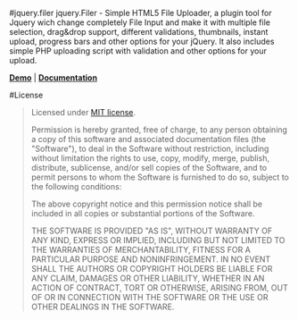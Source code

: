 #jquery.filer
jquery.Filer - Simple HTML5 File Uploader, a plugin tool for Jquery wich change completely File Input and make it with multiple file selection, drag&drop support, different validations, thumbnails, instant upload, progress bars and other options for your jQuery. It also includes simple PHP uploading script with validation and other options for your upload.

<b><a href="http://creativedream.net/jquery.filer/#demos" target="blank">Demo</a></b> | <b><a href="http://creativedream.net/jquery.filer/#documentation" target="blank">Documentation</a></b>


#License

> Licensed under <a href="http://opensource.org/licenses/MIT">MIT license</a>.
>
> Permission is hereby granted, free of charge, to any person
> obtaining a copy of this software and associated documentation
> files (the "Software"), to deal in the Software without
> restriction, including without limitation the rights to use,
> copy, modify, merge, publish, distribute, sublicense, and/or sell
> copies of the Software, and to permit persons to whom the
> Software is furnished to do so, subject to the following
> conditions:
>
> The above copyright notice and this permission notice shall be
> included in all copies or substantial portions of the Software.
>
> THE SOFTWARE IS PROVIDED "AS IS", WITHOUT WARRANTY OF ANY KIND,
> EXPRESS OR IMPLIED, INCLUDING BUT NOT LIMITED TO THE WARRANTIES
> OF MERCHANTABILITY, FITNESS FOR A PARTICULAR PURPOSE AND
> NONINFRINGEMENT. IN NO EVENT SHALL THE AUTHORS OR COPYRIGHT
> HOLDERS BE LIABLE FOR ANY CLAIM, DAMAGES OR OTHER LIABILITY,
> WHETHER IN AN ACTION OF CONTRACT, TORT OR OTHERWISE, ARISING
> FROM, OUT OF OR IN CONNECTION WITH THE SOFTWARE OR THE USE OR
> OTHER DEALINGS IN THE SOFTWARE.
